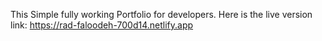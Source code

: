 This Simple fully working Portfolio for developers.
Here is the live version link: https://rad-faloodeh-700d14.netlify.app
